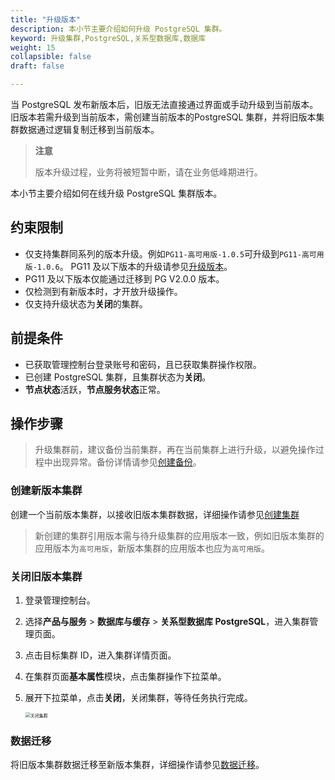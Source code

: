 ```yaml
---
title: "升级版本"
description: 本小节主要介绍如何升级 PostgreSQL 集群。 
keyword: 升级集群,PostgreSQL,关系型数据库,数据库
weight: 15
collapsible: false
draft: false

---
```


当 PostgreSQL 发布新版本后，旧版无法直接通过界面或手动升级到当前版本。旧版本若需升级到当前版本，需创建当前版本的PostgreSQL 集群，并将旧版本集群数据通过逻辑复制迁移到当前版本。

> **注意**
>
> 版本升级过程，业务将被短暂中断，请在业务低峰期进行。

本小节主要介绍如何在线升级 PostgreSQL 集群版本。

## 约束限制

- 仅支持集群同系列的版本升级。例如`PG11-高可用版-1.0.5`可升级到`PG11-高可用版-1.0.6`。 PG11 及以下版本的升级请参见[升级版本](/database/postgresql/manual/cluster_lifecycle/upgrade/)。
- PG11 及以下版本仅能通过迁移到 PG V2.0.0 版本。
- 仅检测到有新版本时，才开放升级操作。
- 仅支持升级状态为**关闭**的集群。

## 前提条件

- 已获取管理控制台登录账号和密码，且已获取集群操作权限。
- 已创建 PostgreSQL 集群，且集群状态为**关闭**。
- **节点状态**活跃，**节点服务状态**正常。

## 操作步骤

> 升级集群前，建议备份当前集群，再在当前集群上进行升级，以避免操作过程中出现异常。备份详情请参见[创建备份](/database/postgresql/manual_new/backup_restoration/enable_backup/)。

### 创建新版本集群

创建一个当前版本集群，以接收旧版本集群数据，详细操作请参见[创建集群](/database/postgresql/quickstart/create_cluster_new/)

> 新创建的集群引用版本需与待升级集群的应用版本一致，例如旧版本集群的应用版本为`高可用版`，新版本集群的应用版本也应为`高可用版`。

### 关闭旧版本集群

1. 登录管理控制台。

2. 选择**产品与服务** > **数据库与缓存** > **关系型数据库 PostgreSQL**，进入集群管理页面。

3. 点击目标集群 ID，进入集群详情页面。

4. 在集群页面**基本属性**模块，点击集群操作下拉菜单。

5. 展开下拉菜单，点击**关闭**，关闭集群，等待任务执行完成。

   <img src="../../_images/upgrade1.png" alt="关闭集群" style="zoom:50%;" />

### 数据迁移

将旧版本集群数据迁移至新版本集群，详细操作请参见[数据迁移](/database/postgresql/manual_new/data_transfer/)。